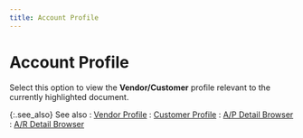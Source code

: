 ```yaml
---
title: Account Profile
---
```


# Account Profile


Select this option to view the **Vendor/Customer** profile relevant to the currently highlighted document.


{:.see_also}
See also
: [Vendor Profile]({{site.mv_chm}}/creating/the_vendor_profile_steps_by_steps.html)
: [Customer Profile]({{site.mc_chm}}/creating-a-customer/the_customer_profile_steps.html)
: [A/P Detail Browser]({{site.acc_baseurl}}/vendor-payments-and-refunds/accounts-payable-details/a_p_detail_browser.html)
: [A/R Detail Browser]({{site.acc_baseurl}}/customer-receipts-and-refunds/accounts-receivable-details/a_r_detail_browser.html)
